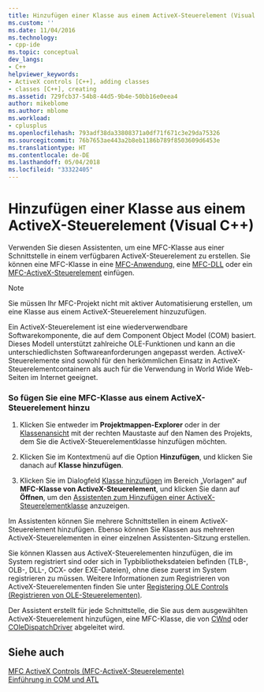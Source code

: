 ```yaml
---
title: Hinzufügen einer Klasse aus einem ActiveX-Steuerelement (Visual C++) | Microsoft-Dokumentation
ms.custom: ''
ms.date: 11/04/2016
ms.technology:
- cpp-ide
ms.topic: conceptual
dev_langs:
- C++
helpviewer_keywords:
- ActiveX controls [C++], adding classes
- classes [C++], creating
ms.assetid: 729fcb37-54b8-44d5-9b4e-50bb16e0eea4
author: mikeblome
ms.author: mblome
ms.workload:
- cplusplus
ms.openlocfilehash: 793adf38da33808371a0df71f671c3e29da75326
ms.sourcegitcommit: 76b7653ae443a2b8eb1186b789f8503609d6453e
ms.translationtype: HT
ms.contentlocale: de-DE
ms.lasthandoff: 05/04/2018
ms.locfileid: "33322405"
---
```

# <a name="adding-a-class-from-an-activex-control-visual-c"></a>Hinzufügen einer Klasse aus einem ActiveX-Steuerelement (Visual C++)
Verwenden Sie diesen Assistenten, um eine MFC-Klasse aus einer Schnittstelle in einem verfügbaren ActiveX-Steuerelement zu erstellen. Sie können eine MFC-Klasse in eine [MFC-Anwendung](../mfc/reference/creating-an-mfc-application.md), eine [MFC-DLL](../mfc/reference/creating-an-mfc-dll-project.md) oder ein [MFC-ActiveX-Steuerelement](../mfc/reference/creating-an-mfc-activex-control.md) einfügen.  
  
> [!NOTE]
>  Sie müssen Ihr MFC-Projekt nicht mit aktiver Automatisierung erstellen, um eine Klasse aus einem ActiveX-Steuerelement hinzuzufügen.  
  
 Ein ActiveX-Steuerelement ist eine wiederverwendbare Softwarekomponente, die auf dem Component Object Model (COM) basiert. Dieses Modell unterstützt zahlreiche OLE-Funktionen und kann an die unterschiedlichsten Softwareanforderungen angepasst werden. ActiveX-Steuerelemente sind sowohl für den herkömmlichen Einsatz in ActiveX-Steuerelementcontainern als auch für die Verwendung in World Wide Web-Seiten im Internet geeignet.  
  
### <a name="to-add-an-mfc-class-from-an-activex-control"></a>So fügen Sie eine MFC-Klasse aus einem ActiveX-Steuerelement hinzu  
  
1.  Klicken Sie entweder im **Projektmappen-Explorer** oder in der [Klassenansicht](http://msdn.microsoft.com/en-us/8d7430a9-3e33-454c-a9e1-a85e3d2db925) mit der rechten Maustaste auf den Namen des Projekts, dem Sie die ActiveX-Steuerelementklasse hinzufügen möchten.  
  
2.  Klicken Sie im Kontextmenü auf die Option **Hinzufügen**, und klicken Sie danach auf **Klasse hinzufügen**.  
  
3.  Klicken Sie im Dialogfeld [Klasse hinzufügen](../ide/add-class-dialog-box.md) im Bereich „Vorlagen“ auf **MFC-Klasse von ActiveX-Steuerelement**, und klicken Sie dann auf **Öffnen**, um den [Assistenten zum Hinzufügen einer ActiveX-Steuerelementklasse](../ide/add-class-from-activex-control-wizard.md) anzuzeigen.  
  
 Im Assistenten können Sie mehrere Schnittstellen in einem ActiveX-Steuerelement hinzufügen. Ebenso können Sie Klassen aus mehreren ActiveX-Steuerelementen in einer einzelnen Assistenten-Sitzung erstellen.  
  
 Sie können Klassen aus ActiveX-Steuerelementen hinzufügen, die im System registriert sind oder sich in Typbibliotheksdateien befinden (TLB-, OLB-, DLL-, OCX- oder EXE-Dateien), ohne diese zuerst im System registrieren zu müssen. Weitere Informationen zum Registrieren von ActiveX-Steuerelementen finden Sie unter [Registering OLE Controls (Registrieren von OLE-Steuerelementen)](../mfc/reference/registering-ole-controls.md).  
  
 Der Assistent erstellt für jede Schnittstelle, die Sie aus dem ausgewählten ActiveX-Steuerelement hinzufügen, eine MFC-Klasse, die von [CWnd](../mfc/reference/cwnd-class.md) oder [COleDispatchDriver](../mfc/reference/coledispatchdriver-class.md) abgeleitet wird.  
  
## <a name="see-also"></a>Siehe auch  
 [MFC ActiveX Controls (MFC-ActiveX-Steuerelemente)](../mfc/mfc-activex-controls.md)   
 [Einführung in COM und ATL](../atl/introduction-to-com-and-atl.md)